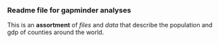 ### Readme file for gapminder analyses

This is an **assortment** of *files* and *data* that describe the population and gdp of counties around the world. 